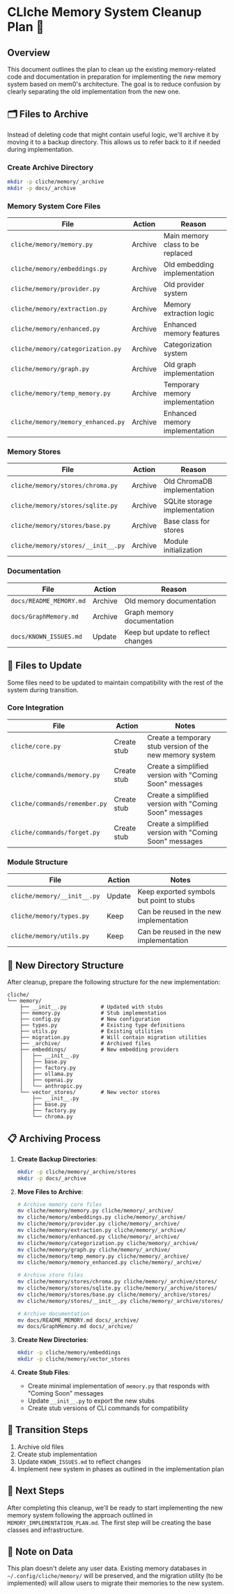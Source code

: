 # CLIche Memory System Cleanup Plan 🧹

## Overview

This document outlines the plan to clean up the existing memory-related code and documentation in preparation for implementing the new memory system based on mem0's architecture. The goal is to reduce confusion by clearly separating the old implementation from the new one.

## 🗂️ Files to Archive

Instead of deleting code that might contain useful logic, we'll archive it by moving it to a backup directory. This allows us to refer back to it if needed during implementation.

### Create Archive Directory

```bash
mkdir -p cliche/memory/_archive
mkdir -p docs/_archive
```

### Memory System Core Files

| File | Action | Reason |
|------|--------|--------|
| `cliche/memory/memory.py` | Archive | Main memory class to be replaced |
| `cliche/memory/embeddings.py` | Archive | Old embedding implementation |
| `cliche/memory/provider.py` | Archive | Old provider system |
| `cliche/memory/extraction.py` | Archive | Memory extraction logic |
| `cliche/memory/enhanced.py` | Archive | Enhanced memory features |
| `cliche/memory/categorization.py` | Archive | Categorization system |
| `cliche/memory/graph.py` | Archive | Old graph implementation |
| `cliche/memory/temp_memory.py` | Archive | Temporary memory implementation |
| `cliche/memory/memory_enhanced.py` | Archive | Enhanced memory implementation |

### Memory Stores

| File | Action | Reason |
|------|--------|--------|
| `cliche/memory/stores/chroma.py` | Archive | Old ChromaDB implementation |
| `cliche/memory/stores/sqlite.py` | Archive | SQLite storage implementation |
| `cliche/memory/stores/base.py` | Archive | Base class for stores |
| `cliche/memory/stores/__init__.py` | Archive | Module initialization |

### Documentation

| File | Action | Reason |
|------|--------|--------|
| `docs/README_MEMORY.md` | Archive | Old memory documentation |
| `docs/GraphMemory.md` | Archive | Graph memory documentation |
| `docs/KNOWN_ISSUES.md` | Update | Keep but update to reflect changes |

## 🔄 Files to Update

Some files need to be updated to maintain compatibility with the rest of the system during transition.

### Core Integration

| File | Action | Notes |
|------|--------|-------|
| `cliche/core.py` | Create stub | Create a temporary stub version of the new memory system |
| `cliche/commands/memory.py` | Create stub | Create a simplified version with "Coming Soon" messages |
| `cliche/commands/remember.py` | Create stub | Create a simplified version with "Coming Soon" messages |
| `cliche/commands/forget.py` | Create stub | Create a simplified version with "Coming Soon" messages |

### Module Structure

| File | Action | Notes |
|------|--------|-------|
| `cliche/memory/__init__.py` | Update | Keep exported symbols but point to stubs |
| `cliche/memory/types.py` | Keep | Can be reused in the new implementation |
| `cliche/memory/utils.py` | Keep | Can be reused in the new implementation |

## 📂 New Directory Structure

After cleanup, prepare the following structure for the new implementation:

```
cliche/
└── memory/
    ├── __init__.py           # Updated with stubs
    ├── memory.py             # Stub implementation
    ├── config.py             # New configuration
    ├── types.py              # Existing type definitions
    ├── utils.py              # Existing utilities
    ├── migration.py          # Will contain migration utilities
    ├── _archive/             # Archived files
    ├── embeddings/           # New embedding providers
    │   ├── __init__.py
    │   ├── base.py
    │   ├── factory.py
    │   ├── ollama.py
    │   ├── openai.py
    │   └── anthropic.py
    └── vector_stores/        # New vector stores
        ├── __init__.py
        ├── base.py
        ├── factory.py
        └── chroma.py
```

## 📋 Archiving Process

1. **Create Backup Directories**:
   ```bash
   mkdir -p cliche/memory/_archive/stores
   mkdir -p docs/_archive
   ```

2. **Move Files to Archive**:
   ```bash
   # Archive memory core files
   mv cliche/memory/memory.py cliche/memory/_archive/
   mv cliche/memory/embeddings.py cliche/memory/_archive/
   mv cliche/memory/provider.py cliche/memory/_archive/
   mv cliche/memory/extraction.py cliche/memory/_archive/
   mv cliche/memory/enhanced.py cliche/memory/_archive/
   mv cliche/memory/categorization.py cliche/memory/_archive/
   mv cliche/memory/graph.py cliche/memory/_archive/
   mv cliche/memory/temp_memory.py cliche/memory/_archive/
   mv cliche/memory/memory_enhanced.py cliche/memory/_archive/
   
   # Archive store files
   mv cliche/memory/stores/chroma.py cliche/memory/_archive/stores/
   mv cliche/memory/stores/sqlite.py cliche/memory/_archive/stores/
   mv cliche/memory/stores/base.py cliche/memory/_archive/stores/
   mv cliche/memory/stores/__init__.py cliche/memory/_archive/stores/
   
   # Archive documentation
   mv docs/README_MEMORY.md docs/_archive/
   mv docs/GraphMemory.md docs/_archive/
   ```

3. **Create New Directories**:
   ```bash
   mkdir -p cliche/memory/embeddings
   mkdir -p cliche/memory/vector_stores
   ```

4. **Create Stub Files**:
   - Create minimal implementation of `memory.py` that responds with "Coming Soon" messages
   - Update `__init__.py` to export the new stubs
   - Create stub versions of CLI commands for compatibility

## 🔄 Transition Steps

1. Archive old files
2. Create stub implementation
3. Update `KNOWN_ISSUES.md` to reflect changes
4. Implement new system in phases as outlined in the implementation plan

## 📝 Next Steps

After completing this cleanup, we'll be ready to start implementing the new memory system following the approach outlined in `MEMORY_IMPLEMENTATION_PLAN.md`. The first step will be creating the base classes and infrastructure.

## 📌 Note on Data

This plan doesn't delete any user data. Existing memory databases in `~/.config/cliche/memory/` will be preserved, and the migration utility (to be implemented) will allow users to migrate their memories to the new system. 